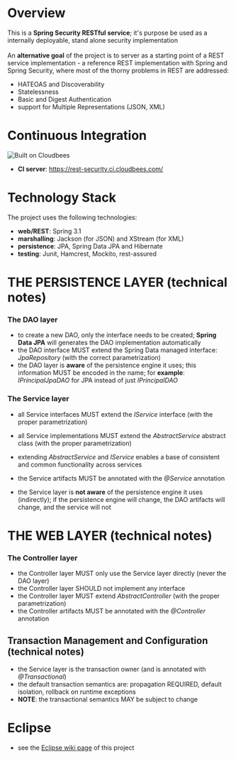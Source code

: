 # Overview

This is a **Spring Security RESTful service**; it's purpose be used as a internally deployable, stand alone security implementation <br/>
<br/>
An **alternative goal** of the project is to server as a starting point of a REST service implementation - a reference REST implementation with Spring and Spring Security, where 
most of the thorny problems in REST are addressed: <br/> 
- HATEOAS and Discoverability <br/> 
- Statelessness <br/> 
- Basic and Digest Authentication <br/> 
- support for Multiple Representations (JSON, XML) <br/> 

# Continuous Integration
![Built on Cloudbees](http://web-static-cloudfront.s3.amazonaws.com/images/badges/BuiltOnDEV.png "Built on Cloudbees")

- **CI server**: https://rest-security.ci.cloudbees.com/


# Technology Stack
The project uses the following technologies: <br/>
- **web/REST**: Spring 3.1 <br/>
- **marshalling**: Jackson (for JSON) and XStream (for XML) <br/>
- **persistence**: JPA, Spring Data JPA and Hibernate <br/>
- **testing**: Junit, Hamcrest, Mockito, rest-assured <br/>


# THE PERSISTENCE LAYER (technical notes)
### The DAO layer
- to create a new DAO, only the interface needs to be created; **Spring Data JPA** will generates the DAO implementation automatically
- the DAO interface MUST extend the Spring Data managed interface: _JpaRepository_ (with the correct parametrization)
- the DAO layer is **aware** of the persistence engine it uses; this information MUST be encoded in the name; for **example**: _IPrincipalJpaDAO_ for JPA instead of just _IPrincipalDAO_


### The Service layer
- all Service interfaces MUST extend the _IService_ interface (with the proper parametrization)
- all Service implementations MUST extend the _AbstractService_ abstract class (with the proper parametrization)
- extending _AbstractService_ and _IService_ enables a base of consistent and common functionality across services
- the Service artifacts MUST be annotated with the _@Service_ annotation

- the Service layer is **not aware** of the persistence engine it uses (indirectly); if the persistence engine will change, the DAO artifacts will change, and the service will not


# THE WEB LAYER (technical notes)
### The Controller layer
- the Controller layer MUST only use the Service layer directly (never the DAO layer)
- the Controller layer SHOULD not implement any interface
- the Controller layer MUST extend _AbstractController_ (with the proper parametrization)
- the Controller artifacts MUST be annotated with the _@Controller_ annotation


## Transaction Management and Configuration (technical notes)
- the Service layer is the transaction owner (and is annotated with _@Transactional_)
- the default transaction semantics are: propagation REQUIRED, default isolation, rollback on runtime exceptions
- **NOTE**: the transactional semantics MAY be subject to change


# Eclipse
- see the [Eclipse wiki page](https://github.com/eugenp/REST/wiki/Eclipse:-Setup-and-Configuration) of this project
